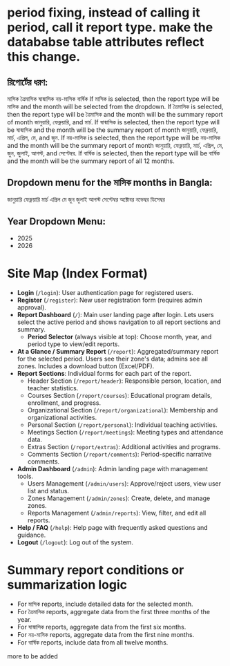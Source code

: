 # period fixing, instead of calling it period, call it report type. make the datababse table attributes reflect this change.
## রিপোর্টের ধরণ: 
মাসিক
ত্রৈমাসিক
ষান্মাসিক
নয়-মাসিক
বার্ষিক
    If মাসিক is selected, then the report type will be মাসিক and the month will be selected from the dropdown.
    If ত্রৈমাসিক is selected, then the report type will be ত্রৈমাসিক and the month will be the summary report of month জানুয়ারি, ফেব্রুয়ারি, and মার্চ.
    If ষান্মাসিক is selected, then the report type will be ষান্মাসিক and the month will be the summary report of month জানুয়ারি, ফেব্রুয়ারি, মার্চ, এপ্রিল, মে, and জুন.
    If নয়-মাসিক is selected, then the report type will be নয়-মাসিক and the month will be the summary report of month জানুয়ারি, ফেব্রুয়ারি, মার্চ, এপ্রিল, মে, জুন, জুলাই, আগস্ট, and সেপ্টেম্বর.
    If বার্ষিক is selected, then the report type will be বার্ষিক and the month will be the summary report of all 12 months.

## Dropdown menu for the মাসিক months in Bangla:
জানুয়ারি
ফেব্রুয়ারি
মার্চ
এপ্রিল
মে
জুন
জুলাই
আগস্ট
সেপ্টেম্বর
অক্টোবর
নভেম্বর
ডিসেম্বর

## Year Dropdown Menu:
- 2025
- 2026



# Site Map (Index Format)

- **Login** (`/login`): User authentication page for registered users.
- **Register** (`/register`): New user registration form (requires admin approval).
- **Report Dashboard** (`/`): Main user landing page after login. Lets users select the active period and shows navigation to all report sections and summary.
  - **Period Selector** (always visible at top): Choose month, year, and period type to view/edit reports.
- **At a Glance / Summary Report** (`/report`): Aggregated/summary report for the selected period. Users see their zone's data; admins see all zones. Includes a download button (Excel/PDF).
- **Report Sections**: Individual forms for each part of the report.
  - Header Section (`/report/header`): Responsible person, location, and teacher statistics.
  - Courses Section (`/report/courses`): Educational program details, enrollment, and progress.
  - Organizational Section (`/report/organizational`): Membership and organizational activities.
  - Personal Section (`/report/personal`): Individual teaching activities.
  - Meetings Section (`/report/meetings`): Meeting types and attendance data.
  - Extras Section (`/report/extras`): Additional activities and programs.
  - Comments Section (`/report/comments`): Period-specific narrative comments.
- **Admin Dashboard** (`/admin`): Admin landing page with management tools.
  - Users Management (`/admin/users`): Approve/reject users, view user list and status.
  - Zones Management (`/admin/zones`): Create, delete, and manage zones.
  - Reports Management (`/admin/reports`): View, filter, and edit all reports.
- **Help / FAQ** (`/help`): Help page with frequently asked questions and guidance.
- **Logout** (`/logout`): Log out of the system.

# Summary report conditions or summarization logic
- For মাসিক reports, include detailed data for the selected month.
- For ত্রৈমাসিক reports, aggregate data from the first three months of the year.
- For ষান্মাসিক reports, aggregate data from the first six months.
- For নয়-মাসিক reports, aggregate data from the first nine months.
- For বার্ষিক reports, include data from all twelve months.

more to be added

